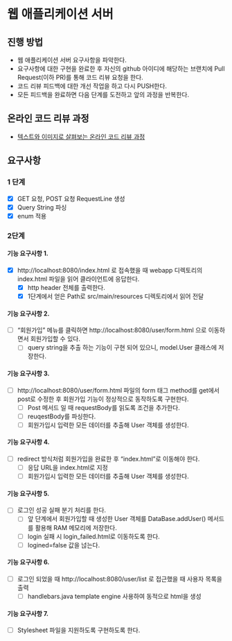 # 웹 애플리케이션 서버
## 진행 방법
* 웹 애플리케이션 서버 요구사항을 파악한다.
* 요구사항에 대한 구현을 완료한 후 자신의 github 아이디에 해당하는 브랜치에 Pull Request(이하 PR)를 통해 코드 리뷰 요청을 한다.
* 코드 리뷰 피드백에 대한 개선 작업을 하고 다시 PUSH한다.
* 모든 피드백을 완료하면 다음 단계를 도전하고 앞의 과정을 반복한다.

## 온라인 코드 리뷰 과정
* [텍스트와 이미지로 살펴보는 온라인 코드 리뷰 과정](https://github.com/next-step/nextstep-docs/tree/master/codereview)

## 요구사항
### 1 단계
- [x] GET 요청, POST 요청 RequestLine 생성
- [x] Query String 파싱
- [x] enum 적용

### 2단계
#### 기능 요구사항 1. 
- [x] http://localhost:8080/index.html 로 접속했을 때 webapp 디렉토리의 index.html 파일을 읽어 클라이언트에 응답한다.
  - [x] http header 전체를 출력한다.
  - [x] 1단계에서 얻은 Path로 src/main/resources 디렉토리에서 읽어 전달
#### 기능 요구사항 2. 
- [ ] “회원가입” 메뉴를 클릭하면 http://localhost:8080/user/form.html 으로 이동하면서 회원가입할 수 있다.
  - [ ] query string을 추출 하는 기능이 구현 되어 있으니, model.User 클래스에 저장한다.
#### 기능 요구사항 3.
- [ ] http://localhost:8080/user/form.html 파일의 form 태그 method를 get에서 post로 수정한 후 회원가입 기능이 정상적으로 동작하도록 구현한다.
  - [ ] Post 메서드 일 때 requestBody를 읽도록 조건을 추가한다.
  - [ ] reuqestBody를 파싱한다.
  - [ ] 회원가입시 입력한 모든 데이터를 추출해 User 객체를 생성한다.
#### 기능 요구사항 4.
- [ ] redirect 방식처럼 회원가입을 완료한 후 “index.html”로 이동해야 한다.
  - [ ] 응답 URL을 index.html로 지정
  - [ ] 회원가입시 입력한 모든 데이터를 추출해 User 객체를 생성한다.
#### 기능 요구사항 5.
- [ ] 로그인 성공 실패 분기 처리를 한다.
  - [ ] 앞 단계에서 회원가입할 때 생성한 User 객체를 DataBase.addUser() 메서드를 활용해 RAM 메모리에 저장한다.
  - [ ] login 실패 시 login_failed.html로 이동하도록 한다.
  - [ ] logined=false 값을 넎는다.
#### 기능 요구사항 6.
- [ ] 로그인 되었을 때 http://localhost:8080/user/list 로 접근했을 때 사용자 목록을 출력
  - [ ] handlebars.java template engine 사용하여 동적으로 html을 생성
#### 기능 요구사항 7.
- [ ] Stylesheet 파일을 지원하도록 구현하도록 한다.
  